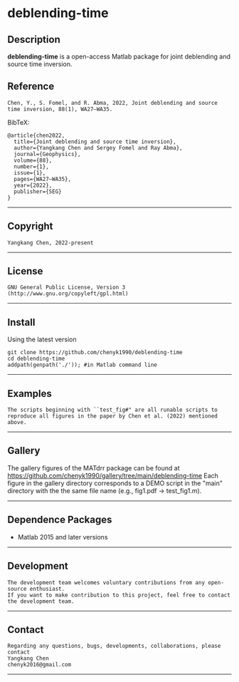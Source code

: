 **deblending-time**
======

## Description

**deblending-time** is a open-access Matlab package for joint deblending and source time inversion. 

## Reference
    Chen, Y., S. Fomel, and R. Abma, 2022, Joint deblending and source time inversion, 88(1), WA27–WA35.
    
BibTeX:

	@article{chen2022,
	  title={Joint deblending and source time inversion},
	  author={Yangkang Chen and Sergey Fomel and Ray Abma},
	  journal={Geophysics},
	  volume={88},
	  number={1},
	  issue={1},
	  pages={WA27–WA35},
	  year={2022},
	  publisher={SEG}
	}

-----------
## Copyright
    Yangkang Chen, 2022-present
-----------

## License
    GNU General Public License, Version 3
    (http://www.gnu.org/copyleft/gpl.html)   

-----------

## Install
Using the latest version

    git clone https://github.com/chenyk1990/deblending-time
    cd deblending-time
    addpath(genpath('./')); #in Matlab command line
    
-----------
## Examples
    The scripts beginning with ``test_fig#" are all runable scripts to reproduce all figures in the paper by Chen et al. (2022) mentioned above.

-----------
## Gallery
The gallery figures of the MATdrr package can be found at https://github.com/chenyk1990/gallery/tree/main/deblending-time Each figure in the gallery directory corresponds to a DEMO script in the "main" directory with the the same file name (e.g., fig1.pdf -> test_fig1.m).

-----------
## Dependence Packages
* Matlab 2015 and later versions

-----------
## Development
    The development team welcomes voluntary contributions from any open-source enthusiast. 
    If you want to make contribution to this project, feel free to contact the development team. 

-----------
## Contact
    Regarding any questions, bugs, developments, collaborations, please contact  
    Yangkang Chen
    chenyk2016@gmail.com

-----------


